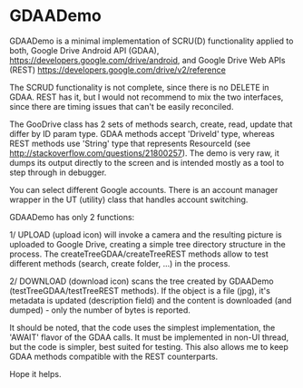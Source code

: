 # GDAADemo

GDAADemo is a minimal implementation of SCRU(D) functionality applied to both, 
Google Drive Android API (GDAA), https://developers.google.com/drive/android,
and Google Drive Web APIs (REST) https://developers.google.com/drive/v2/reference  

The SCRUD functionality is not complete, since there is no DELETE in GDAA.
REST has it, but I would not recommend to mix the two interfaces, since
there are timing issues that can't be easily reconciled.

The GooDrive class has 2 sets of methods search, create, read, update that differ by 
ID param type. GDAA methods accept 'DriveId' type, whereas REST methods use 'String' 
type that represents ResourceId (see http://stackoverflow.com/questions/21800257).
The demo is very raw, it dumps its output directly to the screen and is intended
mostly as a tool to step through in debugger.
 
You can select different Google accounts. There is an account manager wrapper in
the UT (utility) class that handles account switching.

GDAADemo has only 2 functions:

1/ UPLOAD (upload icon) will invoke a camera and the resulting picture is uploaded to
Google Drive, creating a simple tree directory structure in the process. 
The createTreeGDAA/createTreeREST methods allow to test different methods
(search, create folder, ...) in the process.

2/ DOWNLOAD (download icon) scans the tree created by GDAADemo 
(testTreeGDAA/testTreeREST methods). If the object is a file (jpg), it's metadata is 
updated (description field) and the content is downloaded (and dumped) - only 
the number of bytes is reported.

It should be noted, that the code uses the simplest implementation, the 'AWAIT' 
flavor of the GDAA calls. It must be implemented in non-UI thread, but
the code is simpler, best suited for testing. This also allows me to keep 
GDAA methods compatible with the REST counterparts.

Hope it helps.
